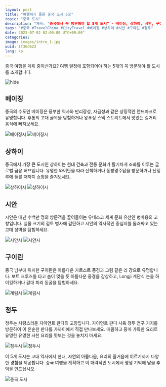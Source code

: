 ```yaml
---
layout: post
title: "여행하기 좋은 중국 도시 5곳"
topic: "중국 도시"
description: "제목: "중국에서 꼭 방문해야 할 5개 도시" - 베이징, 상하이, 시안, 구이린, 청두의 매혹적인 아름다움과 활기찬 문화를 발견하세요."
tags: "#중국 #TravelChina #CityTravel #베이징 #상하이 #시안 #구이린 #청두"
date: 2023-07-02 02:00:00 UTC+09:00"
categories: 
image: images/intro_1.jpg
uuid: 1f36d623
lang: ko
---
```


중국 여행을 계획 중이신가요? 여행 일정에 포함되어야 하는 5개의 꼭 방문해야 할 도시를 소개합니다.

![hide](images/intro_1.jpg)


## 베이징
중국의 수도인 베이징은 풍부한 역사와 만리장성, 자금성과 같은 상징적인 랜드마크로 유명합니다. 후통의 고대 골목을 탐험하거나 왕푸징 스낵 스트리트에서 맛있는 길거리 음식에 빠져보세요.

![베이징시](images/main1_1.jpeg)
![베이징시](images/main1_2.jpg)


## 상하이
중국에서 가장 큰 도시인 상하이는 현대 건축과 전통 문화가 활기차게 조화를 이루는 글로벌 금융 허브입니다. 유명한 와이탄을 따라 산책하거나 동방명주탑을 방문하거나 난징루에 들를 때까지 쇼핑을 즐겨보세요.

![상하이시](images/main2_1.jpg)
![상하이시](images/main2_2.jpg)


## 시안
시안은 매년 수백만 명의 방문객을 끌어들이는 유네스코 세계 문화 유산인 병마용의 고향입니다. 실물 크기의 점토 병사에 감탄하고 시안의 역사적인 중심지를 둘러싸고 있는 고대 성벽을 탐험하세요.

![시안시](images/main3_1.jpg)
![시안시](images/main3_2.jpg)


## 구이린
중국 남부에 위치한 구이린은 아름다운 카르스트 풍경과 그림 같은 리 강으로 유명합니다. 보트 크루즈를 타고 숨이 멎을 듯 아름다운 풍경을 감상하고, Longji 계단식 논을 하이킹하거나 갈대 피리 동굴을 탐험하세요.

![계림시](images/main4_1.jpg)
![계림시](images/main4_2.jpg)


## 청두
청두는 사랑스러운 자이언트 판다의 고향입니다. 자이언트 판다 사육 청두 연구 기지를 방문하여 이 온순한 판다를 가까이에서 직접 만나보세요. 매콤하고 풍미 가득한 요리로 유명한 유명한 사천 요리를 맛보는 것을 놓치지 마세요.

![청두시](images/main5_5.jpg)
![청두시](images/main5_1.jpg)




이 5개 도시는 고대 역사에서 현대, 자연의 아름다움, 요리의 즐거움에 이르기까지 다양한 경험을 제공합니다. 중국 여행을 계획하고 이 매력적인 도시에서 평생 기억에 남을 추억을 만드십시오.

![중국 도시](images/intro_2.jpg)
